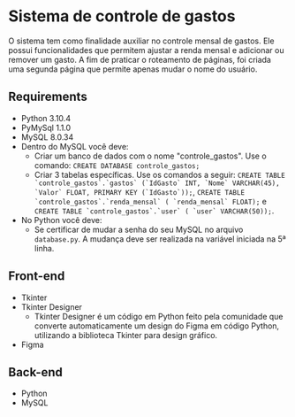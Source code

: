 # Sistema de controle de gastos
O sistema tem como finalidade auxiliar no controle mensal de gastos. Ele possui funcionalidades que permitem ajustar a renda mensal e adicionar ou remover um gasto. A fim de praticar o roteamento de páginas, foi criada uma segunda página que permite apenas mudar
o nome do usuário.

## Requirements
- Python 3.10.4
- PyMySql 1.1.0
- MySQL 8.0.34
- Dentro do MySQL você deve:
  - Criar um banco de dados com o nome "controle_gastos". Use o comando: ```CREATE DATABASE controle_gastos;```
  - Criar 3 tabelas específicas. Use os comandos a seguir: ```CREATE TABLE `controle_gastos`.`gastos` (`IdGasto` INT, `Nome` VARCHAR(45), `Valor` FLOAT, PRIMARY KEY (`IdGasto`));```, ```CREATE TABLE `controle_gastos`.`renda_mensal` (
  `renda_mensal` FLOAT);``` e ```CREATE TABLE `controle_gastos`.`user` (
  `user` VARCHAR(50));```.
- No Python você deve:
  - Se certificar de mudar a senha do seu MySQL no arquivo ```database.py```. A mudança deve ser realizada na variável iniciada na 5ª linha.

## Front-end
- Tkinter
- Tkinter Designer
  - Tkinter Designer é um código em Python feito pela comunidade que converte automaticamente um design do Figma em código Python, utilizando a biblioteca Tkinter para design gráfico.
- Figma

## Back-end
- Python
- MySQL
